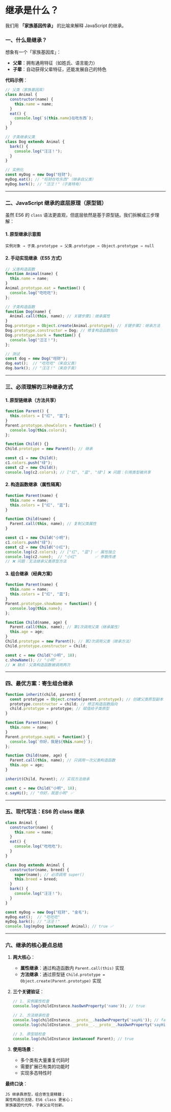 # 继承是什么？

我们用 **「家族基因传承」** 的比喻来解释 JavaScript 的继承。

### 一、**什么是继承？**
想象有一个「家族基因库」：
- **父辈**：拥有通用特征（如姓氏、语言能力）
- **子辈**：自动获得父辈特征，还能发展自己的特色

**代码示例**：
```javascript
// 父类（家族基因库）
class Animal {
  constructor(name) {
    this.name = name;
  }
  eat() {
    console.log(`${this.name}在吃东西`);
  }
}

// 子类继承父类
class Dog extends Animal {
  bark() {
    console.log("汪汪！");
  }
}

// 实例化
const myDog = new Dog("旺财");
myDog.eat(); // "旺财在吃东西"（继承自父类）
myDog.bark(); // "汪汪！"（子类特有）
```

---

### 二、**JavaScript 继承的底层原理（原型链）**
虽然 ES6 的 `class` 语法更直观，但底层依然是基于原型链。我们拆解成三步理解：

#### 1. **原型继承示意图**
```
实例对象 → 子类.prototype → 父类.prototype → Object.prototype → null
```

#### 2. **手动实现继承（ES5 方式）**
```javascript
// 父类构造函数
function Animal(name) {
  this.name = name;
}
Animal.prototype.eat = function() {
  console.log("吃吃吃");
};

// 子类构造函数
function Dog(name) {
  Animal.call(this, name); // 关键步骤1：继承属性
}
Dog.prototype = Object.create(Animal.prototype); // 关键步骤2：继承方法
Dog.prototype.constructor = Dog; // 修复构造函数指向
Dog.prototype.bark = function() {
  console.log("汪汪！");
};

// 测试
const dog = new Dog("旺财");
dog.eat();  // "吃吃吃"（来自父类）
dog.bark(); // "汪汪！"（来自子类）
```

---

### 三、**必须理解的三种继承方式**
#### 1. **原型链继承（方法共享）**
```javascript
function Parent() {
  this.colors = ["红", "蓝"];
}
Parent.prototype.showColors = function() {
  console.log(this.colors);
};

function Child() {}
Child.prototype = new Parent(); // 继承

const c1 = new Child();
c1.colors.push("绿");
const c2 = new Child();
console.log(c2.colors); // ["红", "蓝", "绿"] ❌ 问题：引用类型被共享
```

#### 2. **构造函数继承（属性隔离）**
```javascript
function Parent(name) {
  this.name = name;
  this.colors = ["红", "蓝"];
}

function Child(name) {
  Parent.call(this, name); // 复制父类属性
}

const c1 = new Child("小明");
c1.colors.push("绿");
const c2 = new Child("小红");
console.log(c2.colors); // ["红", "蓝"] ✅ 属性独立
console.log(c2.name);  // "小红"        ✅ 参数传递
// ❌ 问题：无法继承父类原型方法
```

#### 3. **组合继承（经典方案）**
```javascript
function Parent(name) {
  this.name = name;
  this.colors = ["红", "蓝"];
}
Parent.prototype.showName = function() {
  console.log(this.name);
};

function Child(name, age) {
  Parent.call(this, name); // 第1次调用父类（继承属性）
  this.age = age;
}
Child.prototype = new Parent(); // 第2次调用父类（继承方法）
Child.prototype.constructor = Child;

const c = new Child("小明", 18);
c.showName(); // "小明" ✅
// ❌ 缺点：父类构造函数被调用两次
```

---

### 四、**最优方案：寄生组合继承**
```javascript
function inherit(child, parent) {
  const prototype = Object.create(parent.prototype); // 创建父类原型副本
  prototype.constructor = child; // 修正构造函数指向
  child.prototype = prototype; // 赋值给子类原型
}

function Parent(name) {
  this.name = name;
}
Parent.prototype.sayHi = function() {
  console.log(`你好，我是${this.name}`);
};

function Child(name, age) {
  Parent.call(this, name); // 只调用一次父类构造函数
  this.age = age;
}

inherit(Child, Parent); // 实现方法继承

const c = new Child("小明", 18);
c.sayHi(); // "你好，我是小明" ✅
```

---

### 五、**现代写法：ES6 的 class 继承**
```javascript
class Animal {
  constructor(name) {
    this.name = name;
  }
  eat() {
    console.log("吃吃吃");
  }
}

class Dog extends Animal {
  constructor(name, breed) {
    super(name); // 必须调用 super()
    this.breed = breed;
  }
  bark() {
    console.log("汪汪！");
  }
}

const myDog = new Dog("旺财", "金毛");
myDog.eat();  // "吃吃吃"
myDog.bark(); // "汪汪！"
console.log(myDog instanceof Animal); // true ✅
```

---

### 六、**继承的核心要点总结**
1. **两大核心**：
   - **属性继承**：通过构造函数内 `Parent.call(this)` 实现
   - **方法继承**：通过原型链 `Child.prototype = Object.create(Parent.prototype)` 实现

2. **三个关键验证**：
   ```javascript
   // 1. 实例属性检查
   console.log(childInstance.hasOwnProperty('name')); // true

   // 2. 方法继承检查
   console.log(childInstance.__proto__.hasOwnProperty('sayHi')); // false
   console.log(childInstance.__proto__.__proto__.hasOwnProperty('sayHi')); // true

   // 3. 原型链检查
   console.log(childInstance instanceof Parent); // true
   ```

3. **使用场景**：
   - 多个类有大量重复代码时
   - 需要扩展已有类的功能时
   - 实现多态特性时

**最终口诀**：
```
JS 继承靠原型，组合寄生是精髓；
属性构造方法链，ES6 class 更省心；
家族基因代代传，子承父业可创新。
```
